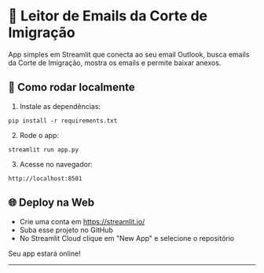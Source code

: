 
# 📨 Leitor de Emails da Corte de Imigração

App simples em Streamlit que conecta ao seu email Outlook, busca emails da Corte de Imigração, mostra os emails e permite baixar anexos.

## 🚀 Como rodar localmente

1. Instale as dependências:
```
pip install -r requirements.txt
```

2. Rode o app:
```
streamlit run app.py
```

3. Acesse no navegador:
```
http://localhost:8501
```

## 🌐 Deploy na Web
- Crie uma conta em https://streamlit.io/
- Suba esse projeto no GitHub
- No Streamlit Cloud clique em "New App" e selecione o repositório

Seu app estará online!

---
